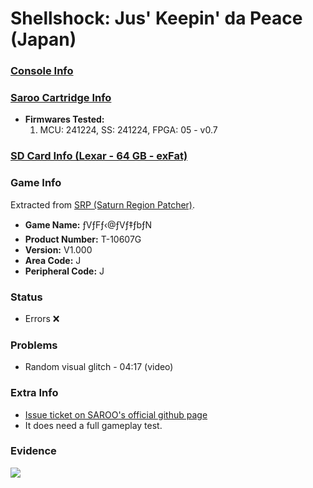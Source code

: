 # Shellshock: Jus' Keepin' da Peace (Japan)

### [Console Info](../../../../../Info/Consoles/VA13/README.md)

### [Saroo Cartridge Info](../../../../../Info/Cartridges/GuangzhouSanStarOnlineShop/1.6/README.md)

- <b>Firmwares Tested:</b>
  1. MCU: 241224, SS: 241224, FPGA: 05 - v0.7

### [SD Card Info (Lexar - 64 GB - exFat)](../../../../../Info/SdCards/Lexar/64GB/exfat/README.md)

### Game Info

Extracted from [SRP (Saturn Region Patcher)](https://segaxtreme.net/resources/saturn-region-patcher.81/download).

- <b>Game Name:</b> ƒVƒFƒ‹@ƒVƒ‡ƒbƒN
- <b>Product Number:</b> T-10607G
- <b>Version:</b> V1.000
- <b>Area Code:</b> J
- <b>Peripheral Code:</b> J

### Status

- Errors :x:

### Problems

- Random visual glitch - 04:17 (video)

### Extra Info

- [Issue ticket on SAROO's official github page](https://github.com/tpunix/SAROO/issues/298)
- It does need a full gameplay test.

### Evidence

[![](https://img.youtube.com/vi/VzUb9O50xrI/0.jpg)](https://www.youtube.com/watch?v=VzUb9O50xrI)
